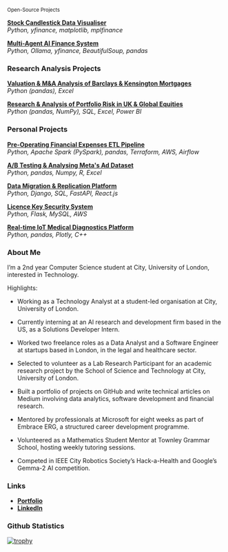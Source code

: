 <small>Open-Source Projects</small>

[**Stock Candlestick Data Visualiser**](https://github.com/yusuf-s-ahmed/Stock-Visualiser/tree/yusuf/update)  
*Python, yfinance, matplotlib, mplfinance*

[**Multi-Agent AI Finance System**](https://github.com/yusuf-s-ahmed/Multi-AI-Agent-System)  
*Python, Ollama, yfinance, BeautifulSoup, pandas*  


<h3 align="left">Research Analysis Projects</h3>

[**Valuation & M&A Analysis of Barclays & Kensington Mortgages**](https://github.com/yusuf-s-ahmed/Valuation-and-Acquisition-Analysis-of-Barclays-and-Kensington-Mortgages)  
*Python (pandas), Excel*  

[**Research & Analysis of Portfolio Risk in UK & Global Equities**](https://github.com/yusuf-s-ahmed/Portfolio-Risk-Investment-Analysis-of-UK-Equities)  
*Python (pandas, NumPy), SQL, Excel, Power BI*  


<h3 align="left">Personal Projects</h3>

[**Pre-Operating Financial Expenses ETL Pipeline**](https://github.com/yusuf-s-ahmed/Financial-Outflow-ETL-Pipeline)  
*Python, Apache Spark (PySpark), pandas, Terraform, AWS, Airflow*  

[**A/B Testing & Analysing Meta's Ad Dataset**](https://github.com/yusuf-s-ahmed/Meta-Data-Analysis)  
*Python, pandas, Numpy, R, Excel*  

[**Data Migration & Replication Platform**](https://github.com/yusuf-s-ahmed/Cloud-Data-Migration-Tool)  
*Python, Django, SQL, FastAPI, React.js*  

[**Licence Key Security System**](https://github.com/yusuf-s-ahmed/Licence-Key-System)  
*Python, Flask, MySQL, AWS*  

[**Real-time IoT Medical Diagnostics Platform**](https://github.com/yusuf-s-ahmed/Medical-Diagnostics-Analysis)  
*Python, pandas, Plotly, C++* 

<h3 align="left">About Me</h3>

I’m a 2nd year Computer Science student at City, University of London, interested in Technology.

Highlights:

- Working as a Technology Analyst at a student-led organisation at City, University of London.

- Currently interning at an Al research and development firm based in the US, as a Solutions Developer Intern.

- Worked two freelance roles as a Data Analyst and a Software Engineer at startups based in London, in the legal and healthcare sector.

- Selected to volunteer as a Lab Research Participant for an academic research project by the School of Science and Technology at City, University of London.

- Built a portfolio of projects on GitHub and write technical articles on Medium involving data analytics, software development and financial research.

- Mentored by professionals at Microsoft for eight weeks as part of Embrace ERG, a structured career development programme.

- Volunteered as a Mathematics Student Mentor at Townley Grammar School, hosting weekly tutoring sessions.

- Competed in IEEE City Robotics Society’s Hack-a-Health and Google’s Gemma-2 AI competition.

<h3 align="left">Links</h3>

- [**Portfolio**](https://www.medium.com/@yusufahmed101)<br>
- [**LinkedIn**](https://www.linkedin.com/in/yusuf-s-ahmed) 


<h3 align="left">Github Statistics</h3>

[![trophy](https://github-profile-trophy.vercel.app/?username=yusuf-s-ahmed&theme=flat&title=Commits,Repositories)](https://github.com/ryo-ma/github-profile-trophy)




